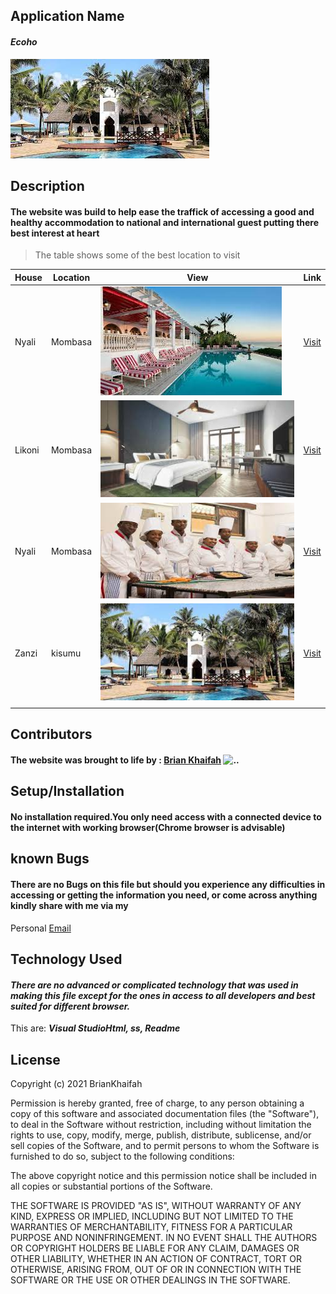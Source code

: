 ## **Application Name**
#### _Ecoho_

![Ecoho](img/zanzi.jpeg)

## **Description**
#### The website was build to help ease the traffick of accessing a good and healthy accommodation to national and international guest putting there best interest at heart

>The table shows some of the best location to visit

| House | Location | View | Link |
| ---   |  ---     | ---  | --- |
| Nyali | Mombasa  | ![pool](img/pool.jpeg) | [Visit](https://moringaschool.com/)
| Likoni | Mombasa  | ![room](img/bed2.jpeg) | [Visit](https://moringaschool.com/)
| Nyali | Mombasa  | ![pool](img/chfs.jpeg) | [Visit](https://moringaschool.com/)
| Zanzi| kisumu  | ![pool](img/zanzi.jpeg) | [Visit](https://moringaschool.com/)
|       |        |       |

## **Contributors**
#### The website was brought to life by : [**Brian Khaifah**](https://moringaschool.com/) ![..](img/Brian.jpg)


## **Setup/Installation**
#### No installation required.You only need access with a connected device to the internet with working browser(Chrome browser is advisable)

##  **known Bugs**
#### There are no Bugs on this file but should you experience any difficulties in accessing or getting the information you need, or come across anything kindly share with me via my

Personal
[Email](brian.obuom@student.moringaschool.com)

## **Technology Used**
#### _There are no advanced or complicated technology that was used in making this file except for the ones in access to all developers and best suited for different browser._
This are: ***_Visual StudioHtml, ss, Readme_***

## **License**
Copyright (c) 2021 BrianKhaifah

Permission is hereby granted, free of charge, to any person obtaining a copy of this software and associated documentation files (the "Software"), to deal in the Software without restriction, including without limitation the rights to use, copy, modify, merge, publish, distribute, sublicense, and/or sell copies of the Software, and to permit persons to whom the Software is furnished to do so, subject to the following conditions:

The above copyright notice and this permission notice shall be included in all copies or substantial portions of the Software.

THE SOFTWARE IS PROVIDED "AS IS", WITHOUT WARRANTY OF ANY KIND, EXPRESS OR IMPLIED, INCLUDING BUT NOT LIMITED TO THE WARRANTIES OF MERCHANTABILITY, FITNESS FOR A PARTICULAR PURPOSE AND NONINFRINGEMENT. IN NO EVENT SHALL THE AUTHORS OR COPYRIGHT HOLDERS BE LIABLE FOR ANY CLAIM, DAMAGES OR OTHER LIABILITY, WHETHER IN AN ACTION OF CONTRACT, TORT OR OTHERWISE, ARISING FROM, OUT OF OR IN CONNECTION WITH THE SOFTWARE OR THE USE OR OTHER DEALINGS IN THE SOFTWARE.